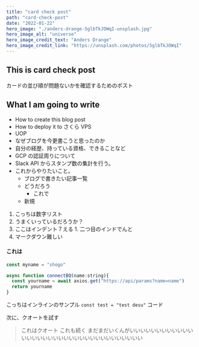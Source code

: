 ```yaml
---
title: "card check post"
path: "card-check-post"
date: "2022-01-22"
hero_image: "./anders-drange-5glbTkJOWqI-unsplash.jpg"
hero_image_alt: "universe"
hero_image_credit_text: "Anders Drange"
hero_image_credit_link: "https://unsplash.com/photos/5glbTkJOWqI"
---
```


## This is card check post

カードの並び順が問題ないかを確認するためのポスト

## What I am going to write

- How to create this blog post
- How to deploy it to さくら VPS
- UOP
- なぜブログを今更書こうと思ったのか
- 自分の経歴、持っている資格、できることなど
- GCP の認証周りについて
- Slack API からスタンプ数の集計を行う。
- これからやりたいこと。
  - ブログで書きたい記事一覧
  - どうだろう
    - これで
  - 新規

1. こっちは数字リスト
  1. うまくいっているだろうか？
  2. ここはインデント７える
    1. 二つ目のインドでんと
1. マークダウン難しい

#### これは

```javascript
const myname = "shogo"

async function connectBQ(name:string){
  const yourname = await axios.get("https://api/params?name=name")
  return yourname
}
```

こっちはインラインのサンプル `const test = "test desu"` コード

次に、クオートを試す
> これはクオート
> これも続く
> まだまだいくんがいいいいいいいいいいいいいいいいいいいいいいいいいいいいいいいいいいい
